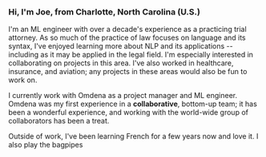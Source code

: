 ### Hi, I'm Joe, from Charlotte, North Carolina (U.S.)

I'm an ML engineer with over a decade's experience as a practicing trial attorney. As so much of the practice of law focuses on language and its syntax, I've enjoyed learning more about NLP and its applications -- including as it may be applied in the legal field.  I'm especially interested in collaborating on projects in this area.  I've also worked in healthcare, insurance, and aviation; any projects in these areas would also be fun to work on.

I currently work with Omdena as a project manager and ML engineer. Omdena was my first experience in a __collaborative__, bottom-up team; it has been a wonderful experience, and working with the world-wide group of collaborators has been a treat. 

Outside of work, I've been learning French for a few years now and love it.  I also play the bagpipes 



<!--
**jnels13/jnels13** is a ✨ _special_ ✨ repository because its `README.md` (this file) appears on your GitHub profile.

Here are some ideas to get you started:

- 🔭 I’m currently working on ...
- 🌱 I’m currently learning ...
- 👯 I’m looking to collaborate on ...
- 🤔 I’m looking for help with ...
- 💬 Ask me about ...
- 📫 How to reach me: ...
- 😄 Pronouns: ...
- ⚡ Fun fact: ...
-->

